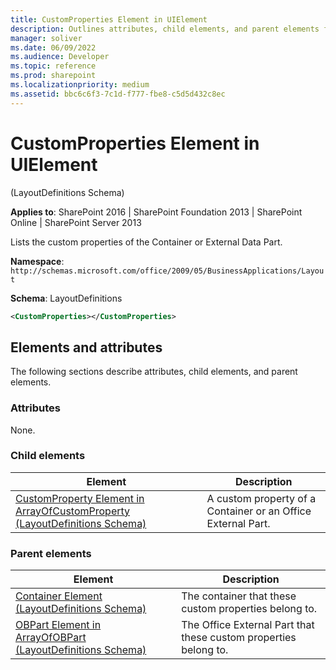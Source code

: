 ```yaml
---
title: CustomProperties Element in UIElement
description: Outlines attributes, child elements, and parent elements for the CustomProperties element in Sharepoint.
manager: soliver
ms.date: 06/09/2022
ms.audience: Developer
ms.topic: reference
ms.prod: sharepoint
ms.localizationpriority: medium
ms.assetid: bbc6c6f3-7c1d-f777-fbe8-c5d5d432c8ec
---
```


# CustomProperties Element in UIElement 

(LayoutDefinitions Schema)

**Applies to**: SharePoint 2016 | SharePoint Foundation 2013 | SharePoint Online | SharePoint Server 2013

Lists the custom properties of the Container or External Data Part.

**Namespace**: `http://schemas.microsoft.com/office/2009/05/BusinessApplications/Layout`

**Schema**: LayoutDefinitions

```XML
<CustomProperties></CustomProperties>
```

## Elements and attributes

The following sections describe attributes, child elements, and parent elements.

### Attributes

None.

### Child elements

|Element|Description|
|----------|-----------|
|[CustomProperty Element in ArrayOfCustomProperty (LayoutDefinitions Schema)](customproperty-element-in-arrayofcustomproperty-layoutdefinitions-schema.md)|A custom property of a Container or an Office External Part.|

### Parent elements

|Element|Description|
|----------|-----------|
|[Container Element (LayoutDefinitions Schema)](container-element-layoutdefinitions-schema.md)|The container that these custom properties belong to.|
|[OBPart Element in ArrayOfOBPart (LayoutDefinitions Schema)](obpart-element-in-arrayofobpart-layoutdefinitions-schema.md)|The Office External Part that these custom properties belong to.|







